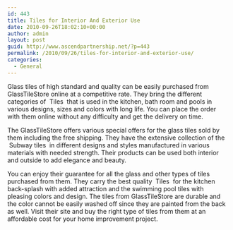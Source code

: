 ```yaml
---
id: 443
title: Tiles for Interior And Exterior Use
date: 2010-09-26T18:02:10+00:00
author: admin
layout: post
guid: http://www.ascendpartnership.net/?p=443
permalink: /2010/09/26/tiles-for-interior-and-exterior-use/
categories:
  - General
---
```

Glass tiles of high standard and quality can be easily purchased from GlassTileStore online at a competitive rate. They bring the different categories of &nbsp;Tiles&nbsp; that is used in the kitchen, bath room and pools in various designs, sizes and colors with long life. You can place the order with them online without any difficulty and get the delivery on time.

The GlassTileStore offers various special offers for the glass tiles sold by them including the free shipping. They have the extensive collection of the &nbsp;Subway tiles&nbsp; in different designs and styles manufactured in various materials with needed strength. Their products can be used both interior and outside to add elegance and beauty.

You can enjoy their guarantee for all the glass and other types of tiles purchased from them. They carry the best quality &nbsp;Tiles&nbsp; for the kitchen back-splash with added attraction and the swimming pool tiles with pleasing colors and design. The tiles from GlassTileStore are durable and the color cannot be easily washed off since they are painted from the back as well. Visit their site and buy the right type of tiles from them at an affordable cost for your home improvement project.
